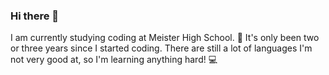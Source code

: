 ### Hi there 👋
<!--
**yuminc03/yuminc03** is a ✨ _special_ ✨ repository because its `README.md` (this file) appears on your GitHub profile.

Here are some ideas to get you started:

- 🔭 I’m currently working on ...
- 🌱 I’m currently learning ...
- 👯 I’m looking to collaborate on ...
- 🤔 I’m looking for help with ...
- 💬 Ask me about ...
- 📫 How to reach me: ...
- 😄 Pronouns: ...
- ⚡ Fun fact: ...
-->

I am currently studying coding at Meister High School. 👩
It's only been two or three years since I started coding. 
There are still a lot of languages I'm not very good at, so I'm learning anything hard! 💻
